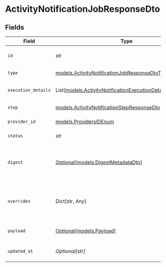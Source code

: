 # ActivityNotificationJobResponseDto


## Fields

| Field                                                                                                                      | Type                                                                                                                       | Required                                                                                                                   | Description                                                                                                                | Example                                                                                                                    |
| -------------------------------------------------------------------------------------------------------------------------- | -------------------------------------------------------------------------------------------------------------------------- | -------------------------------------------------------------------------------------------------------------------------- | -------------------------------------------------------------------------------------------------------------------------- | -------------------------------------------------------------------------------------------------------------------------- |
| `id`                                                                                                                       | *str*                                                                                                                      | :heavy_check_mark:                                                                                                         | Unique identifier of the job                                                                                               |                                                                                                                            |
| `type`                                                                                                                     | [models.ActivityNotificationJobResponseDtoType](../models/activitynotificationjobresponsedtotype.md)                       | :heavy_check_mark:                                                                                                         | Type of the job                                                                                                            |                                                                                                                            |
| `execution_details`                                                                                                        | List[[models.ActivityNotificationExecutionDetailResponseDto](../models/activitynotificationexecutiondetailresponsedto.md)] | :heavy_check_mark:                                                                                                         | Execution details of the job                                                                                               |                                                                                                                            |
| `step`                                                                                                                     | [models.ActivityNotificationStepResponseDto](../models/activitynotificationstepresponsedto.md)                             | :heavy_check_mark:                                                                                                         | Step details of the job                                                                                                    |                                                                                                                            |
| `provider_id`                                                                                                              | [models.ProvidersIDEnum](../models/providersidenum.md)                                                                     | :heavy_check_mark:                                                                                                         | Provider ID of the job                                                                                                     |                                                                                                                            |
| `status`                                                                                                                   | *str*                                                                                                                      | :heavy_check_mark:                                                                                                         | Status of the job                                                                                                          |                                                                                                                            |
| `digest`                                                                                                                   | [Optional[models.DigestMetadataDto]](../models/digestmetadatadto.md)                                                       | :heavy_minus_sign:                                                                                                         | Optional digest for the job, including metadata and events                                                                 |                                                                                                                            |
| `overrides`                                                                                                                | Dict[str, *Any*]                                                                                                           | :heavy_minus_sign:                                                                                                         | Optional context object for additional error details.                                                                      | {<br/>"workflowId": "some_wf_id",<br/>"stepId": "some_wf_id"<br/>}                                                         |
| `payload`                                                                                                                  | [Optional[models.Payload]](../models/payload.md)                                                                           | :heavy_minus_sign:                                                                                                         | Optional payload for the job                                                                                               |                                                                                                                            |
| `updated_at`                                                                                                               | *Optional[str]*                                                                                                            | :heavy_minus_sign:                                                                                                         | Updated time of the notification                                                                                           |                                                                                                                            |